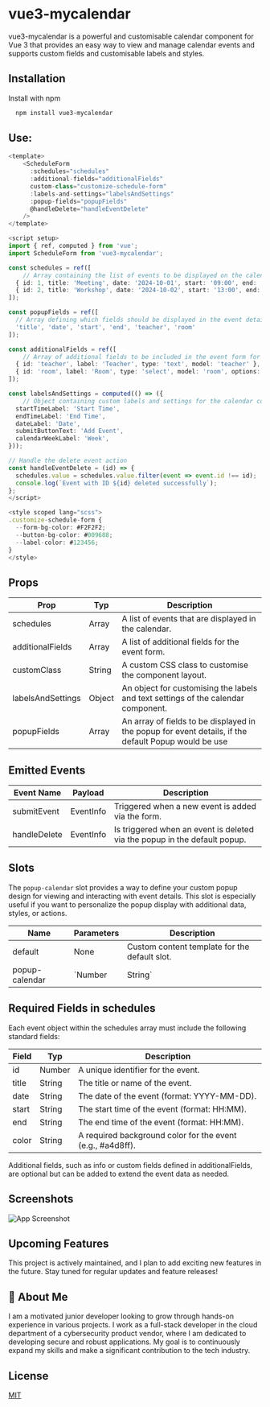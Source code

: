 
# vue3-mycalendar

vue3-mycalendar is a powerful and customisable calendar component for Vue 3 that provides an easy way to view and manage calendar events and supports custom fields and customisable labels and styles.

## Installation

Install with npm

```bash
  npm install vue3-mycalendar
```

## Use:

```typescript
<template>
    <ScheduleForm 
      :schedules="schedules" 
      :additional-fields="additionalFields" 
      custom-class="customize-schedule-form"
      :labels-and-settings="labelsAndSettings"
      :popup-fields="popupFields"
      @handleDelete="handleEventDelete"
    />
</template>

<script setup>
import { ref, computed } from 'vue';
import ScheduleForm from 'vue3-mycalendar';

const schedules = ref([
    // Array containing the list of events to be displayed on the calendar
  { id: 1, title: 'Meeting', date: '2024-10-01', start: '09:00', end: '10:00', color: '#ff0000', teacher: 'Malika Heaney', room: 'Room 1' },
  { id: 2, title: 'Workshop', date: '2024-10-02', start: '13:00', end: '15:00', color: '#ff0000', teacher: 'John Doe', room: 'Room 2' },
]);

const popupFields = ref([
  // Array defining which fields should be displayed in the event details popup
  'title', 'date', 'start', 'end', 'teacher', 'room'
]);

const additionalFields = ref([
    // Array of additional fields to be included in the event form for customization
  { id: 'teacher', label: 'Teacher', type: 'text', model: 'teacher' },
  { id: 'room', label: 'Room', type: 'select', model: 'room', options: [{ id: 1, name: 'Room 1' }, { id: 2, name: 'Room 2' }] },
]);

const labelsAndSettings = computed(() => ({
    // Object containing custom labels and settings for the calendar component
  startTimeLabel: 'Start Time',    
  endTimeLabel: 'End Time',        
  dateLabel: 'Date',               
  submitButtonText: 'Add Event',   
  calendarWeekLabel: 'Week',       
}));

// Handle the delete event action
const handleEventDelete = (id) => {
  schedules.value = schedules.value.filter(event => event.id !== id);
  console.log(`Event with ID ${id} deleted successfully`);
};
</script>

<style scoped lang="scss">
.customize-schedule-form {
  --form-bg-color: #F2F2F2;
  --button-bg-color: #009688;
  --label-color: #123456;
}
</style>
```


## Props

| Prop              | Typ    | Description                                                        |
| ------------------|--------| ------------------------------------------------------------------ |
| schedules         |   Array     | A list of events that are displayed in the calendar.          |
| additionalFields  |   Array     | A list of additional fields for the event form.               |
| customClass       |   String    | A custom CSS class to customise the component layout.         |
| labelsAndSettings |   Object    | An object for customising the labels and text settings of the calendar component. |
| popupFields       |   Array     | An array of fields to be displayed in the popup for event details, if the default Popup would be use |


## Emitted Events

| Event Name        | Payload               | Description                                               |
| ------------------|-----------------------| ----------------------------------------------------------|
| submitEvent       | EventInfo             | Triggered when a new event is added via the form.         |
| handleDelete      | EventInfo             | Is triggered when an event is deleted via the popup in the default popup.         |

 ## Slots

 The `popup-calendar` slot provides a way to define your custom popup design for viewing and interacting with event details. This slot is especially useful if you want to personalize the popup display with additional data, styles, or actions.

| Name              | Parameters                  | Description                                               |
| ------------------|-----------------------| ----------------------------------------------------------|
| default           | None                  | Custom content template for the default slot.             |
| popup-calendar    | `Number | String`     | Triggered when an event is deleted via the popup.         |


 ## Required Fields in schedules

Each event object within the schedules array must include the following standard fields:

| Field             | Typ    | Description                                             |
| ------------------|--------| --------------------------------------------------------|
| id        |   Number     | A unique identifier for the event.                        |
| title     |    String    | The title or name of the event.                           |
| date      |    String    | The date of the event (format: YYYY-MM-DD).               |
| start     |    String    | The start time of the event (format: HH:MM).              |
| end       |    String    | The end time of the event (format: HH:MM).                |
| color     |   String     |A required background color for the event (e.g., #a4d8ff). |

Additional fields, such as info or custom fields defined in additionalFields, are optional but can be added to extend the event data as needed.

## Screenshots

![App Screenshot](https://i.postimg.cc/3Jbqnwmf/Bildschirmfoto-2024-10-31-um-17-09-13.png)


## Upcoming Features
This project is actively maintained, and I plan to add exciting new features in the future.
Stay tuned for regular updates and feature releases!

## 🚀 About Me
I am a motivated junior developer looking to grow through hands-on experience in various projects. I work as a full-stack developer in the cloud department of a cybersecurity product vendor, where I am dedicated to developing secure and robust applications. My goal is to continuously expand my skills and make a significant contribution to the tech industry.

## License

[MIT](https://choosealicense.com/licenses/mit/)